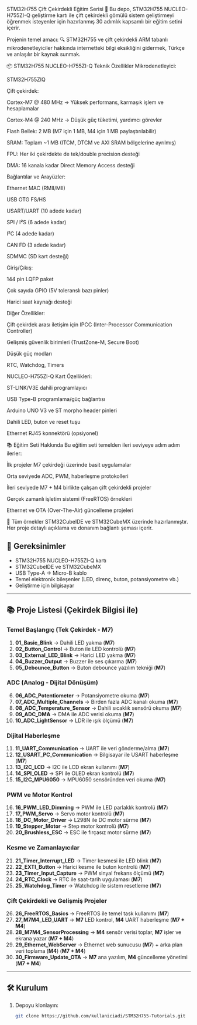 STM32H755 Çift Çekirdekli Eğitim Serisi 🚀
Bu depo, STM32H755 NUCLEO-H755ZI-Q geliştirme kartı ile çift çekirdekli gömülü sistem geliştirmeyi öğrenmek isteyenler için hazırlanmış 30 adımlık kapsamlı bir eğitim setini içerir.

Projenin temel amacı:
🔍 STM32H755 ve çift çekirdekli ARM tabanlı mikrodenetleyiciler hakkında internetteki bilgi eksikliğini gidermek, Türkçe ve anlaşılır bir kaynak sunmak.

📦 STM32H755 NUCLEO-H755ZI-Q Teknik Özellikler
Mikrodenetleyici:

STM32H755ZIQ

Çift çekirdek:

Cortex-M7 @ 480 MHz → Yüksek performans, karmaşık işlem ve hesaplamalar

Cortex-M4 @ 240 MHz → Düşük güç tüketimi, yardımcı görevler

Flash Bellek: 2 MB (M7 için 1 MB, M4 için 1 MB paylaştırılabilir)

SRAM: Toplam ~1 MB (ITCM, DTCM ve AXI SRAM bölgelerine ayrılmış)

FPU: Her iki çekirdekte de tek/double precision desteği

DMA: 16 kanala kadar Direct Memory Access desteği

Bağlantılar ve Arayüzler:

Ethernet MAC (RMII/MII)

USB OTG FS/HS

USART/UART (10 adede kadar)

SPI / I²S (6 adede kadar)

I²C (4 adede kadar)

CAN FD (3 adede kadar)

SDMMC (SD kart desteği)

Giriş/Çıkış:

144 pin LQFP paket

Çok sayıda GPIO (5V toleranslı bazı pinler)

Harici saat kaynağı desteği

Diğer Özellikler:

Çift çekirdek arası iletişim için IPCC (Inter-Processor Communication Controller)

Gelişmiş güvenlik birimleri (TrustZone-M, Secure Boot)

Düşük güç modları

RTC, Watchdog, Timers

NUCLEO-H755ZI-Q Kart Özellikleri:

ST-LINK/V3E dahili programlayıcı

USB Type-B programlama/güç bağlantısı

Arduino UNO V3 ve ST morpho header pinleri

Dahili LED, buton ve reset tuşu

Ethernet RJ45 konnektörü (opsiyonel)

📚 Eğitim Seti Hakkında
Bu eğitim seti temelden ileri seviyeye adım adım ilerler:

İlk projeler M7 çekirdeği üzerinde basit uygulamalar

Orta seviyede ADC, PWM, haberleşme protokolleri

İleri seviyede M7 + M4 birlikte çalışan çift çekirdekli projeler

Gerçek zamanlı işletim sistemi (FreeRTOS) örnekleri

Ethernet ve OTA (Over-The-Air) güncelleme projeleri

📌 Tüm örnekler STM32CubeIDE ve STM32CubeMX üzerinde hazırlanmıştır.
Her proje detaylı açıklama ve donanım bağlantı şeması içerir.

## 📌 Gereksinimler
- STM32H755 NUCLEO-H755ZI-Q kartı
- STM32CubeIDE ve STM32CubeMX
- USB Type-A → Micro-B kablo
- Temel elektronik bileşenler (LED, direnç, buton, potansiyometre vb.)
- Geliştirme için bilgisayar

---

## 📚 Proje Listesi (Çekirdek Bilgisi ile)

### **Temel Başlangıç (Tek Çekirdek - M7)**
1. **01_Basic_Blink** → Dahili LED yakma (**M7**)
2. **02_Button_Control** → Buton ile LED kontrolü (**M7**)
3. **03_External_LED_Blink** → Harici LED yakma (**M7**)
4. **04_Buzzer_Output** → Buzzer ile ses çıkarma (**M7**)
5. **05_Debounce_Button** → Buton debounce yazılım tekniği (**M7**)

### **ADC (Analog - Dijital Dönüşüm)**
6. **06_ADC_Potentiometer** → Potansiyometre okuma (**M7**)
7. **07_ADC_Multiple_Channels** → Birden fazla ADC kanalı okuma (**M7**)
8. **08_ADC_Temperature_Sensor** → Dahili sıcaklık sensörü okuma (**M7**)
9. **09_ADC_DMA** → DMA ile ADC verisi okuma (**M7**)
10. **10_ADC_LightSensor** → LDR ile ışık ölçümü (**M7**)

### **Dijital Haberleşme**
11. **11_UART_Communication** → UART ile veri gönderme/alma (**M7**)
12. **12_USART_PC_Communication** → Bilgisayar ile USART haberleşme (**M7**)
13. **13_I2C_LCD** → I2C ile LCD ekran kullanımı (**M7**)
14. **14_SPI_OLED** → SPI ile OLED ekran kontrolü (**M7**)
15. **15_I2C_MPU6050** → MPU6050 sensöründen veri okuma (**M7**)

### **PWM ve Motor Kontrol**
16. **16_PWM_LED_Dimming** → PWM ile LED parlaklık kontrolü (**M7**)
17. **17_PWM_Servo** → Servo motor kontrolü (**M7**)
18. **18_DC_Motor_Driver** → L298N ile DC motor sürme (**M7**)
19. **19_Stepper_Motor** → Step motor kontrolü (**M7**)
20. **20_Brushless_ESC** → ESC ile fırçasız motor sürme (**M7**)

### **Kesme ve Zamanlayıcılar**
21. **21_Timer_Interrupt_LED** → Timer kesmesi ile LED blink (**M7**)
22. **22_EXTI_Button** → Harici kesme ile buton kontrolü (**M7**)
23. **23_Timer_Input_Capture** → PWM sinyal frekans ölçümü (**M7**)
24. **24_RTC_Clock** → RTC ile saat-tarih uygulaması (**M7**)
25. **25_Watchdog_Timer** → Watchdog ile sistem resetleme (**M7**)

### **Çift Çekirdekli ve Gelişmiş Projeler**
26. **26_FreeRTOS_Basics** → FreeRTOS ile temel task kullanımı (**M7**)
27. **27_M7M4_LED_UART** → **M7** LED kontrol, **M4** UART haberleşme (**M7 + M4**)
28. **28_M7M4_SensorProcessing** → **M4** sensör verisi toplar, **M7** işler ve ekrana yazar (**M7 + M4**)
29. **29_Ethernet_WebServer** → Ethernet web sunucusu (**M7**) + arka plan veri toplama (**M4**) (**M7 + M4**)
30. **30_Firmware_Update_OTA** → **M7** ana yazılım, **M4** güncelleme yönetimi (**M7 + M4**)

---

## 🛠 Kurulum
1. Depoyu klonlayın:
   ```bash
   git clone https://github.com/kullaniciadi/STM32H755-Tutorials.git
